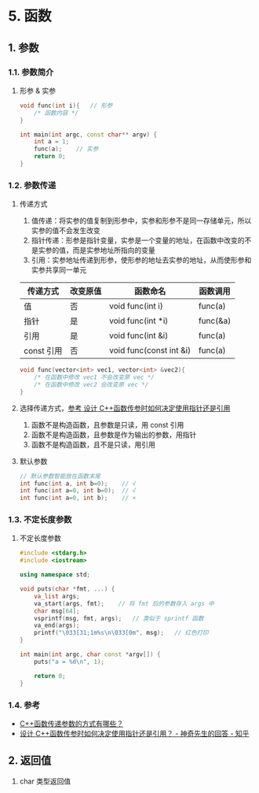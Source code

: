 # 5. 函数

## 1. 参数

### 1.1. 参数简介

1. 形参 & 实参

    ```cpp
    void func(int i){   // 形参
        /* 函数内容 */
    }

    int main(int argc, const char** argv) {
        int a = 1;
        func(a);    // 实参
        return 0;
    }

    ```

### 1.2. 参数传递

1. 传递方式
   1. 值传递：将实参的值复制到形参中，实参和形参不是同一存储单元，所以实参的值不会发生改变
   2. 指针传递：形参是指针变量，实参是一个变量的地址，在函数中改变的不是实参的值，而是实参地址所指向的变量
   3. 引用：实参地址传递到形参，使形参的地址去实参的地址，从而使形参和实参共享同一单元

    | 传递方式   | 改变原值 | 函数命名                | 函数调用 |
    | ---------- | -------- | ----------------------- | -------- |
    | 值         | 否       | void func(int i)        | func(a)  |
    | 指针       | 是       | void func(int *i)       | func(&a) |
    | 引用       | 是       | void func(int &i)       | func(a)  |
    | const 引用 | 否       | void func(const int &i) | func(a)  |

    ```cpp
    void func(vector<int> vec1, vector<int> &vec2){
        /* 在函数中修改 vec1 不会改变原 vec */
        /* 在函数中修改 vec2 会改变原 vec */
    }
    ```

2. 选择传递方式，[参考 设计 C++函数传参时如何决定使用指针还是引用](https://www.zhihu.com/question/31276547/answer/233683553)
   1. 函数不是构造函数，且参数是只读，用 const 引用
   2. 函数不是构造函数，且参数是作为输出的参数，用指针
   3. 函数不是构造函数，且不是只读，用引用

3. 默认参数

    ```cpp
    // 默认参数智能放在函数末尾
    int func(int a, int b=0);    // √
    int func(int a=0, int b=0);  // √
    int func(int a=0, int b);    // ×
    ```

### 1.3. 不定长度参数

1. 不定长度参数

    ```cpp
    #include <stdarg.h>
    #include <iostream>

    using namespace std;

    void puts(char *fmt, ...) {
        va_list args;
        va_start(args, fmt);    // 将 fmt 后的参数存入 args 中
        char msg[64];
        vsprintf(msg, fmt, args);   // 类似于 sprintf 函数
        va_end(args);
        printf("\033[31;1m%s\n\033[0m", msg);   // 红色打印
    }

    int main(int argc, char const *argv[]) {
        puts("a = %d\n", 1);

        return 0;
    }

    ```

### 1.4. 参考

- [C++函数传递参数的方式有哪些？](https://blog.csdn.net/summer00072/article/details/80992519)
- [设计 C++函数传参时如何决定使用指针还是引用？ - 神奇先生的回答 - 知乎](https://www.zhihu.com/question/31276547/answer/233683553)

## 2. 返回值

1. char 类型返回值
